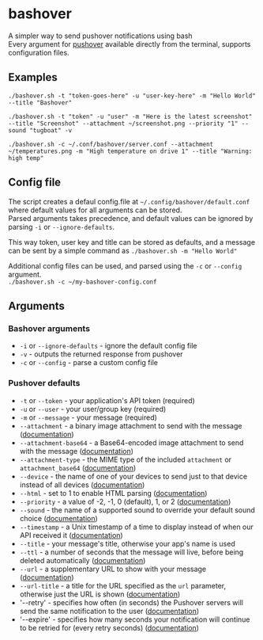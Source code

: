 # bashover
A simpler way to send pushover notifications using bash  
Every argument for [pushover](https://pushover.net/api) available directly from the terminal, supports configuration files.

## Examples
`./bashover.sh -t "token-goes-here" -u "user-key-here" -m "Hello World" --title "Bashover"`  

`./bashover.sh -t "token" -u "user" -m "Here is the latest screenshot" --title "Screenshot" --attachment ~/screenshot.png --priority "1" --sound "tugboat" -v`

`./bashover.sh -c ~/.conf/bashover/server.conf --attachment ~/temperatures.png -m "High temperature on drive 1" --title "Warning: high temp"`

## Config file
The script creates a defaul config.file at `~/.config/bashover/default.conf` where default values for all arguments can be stored.  
Parsed arguments takes precedence, and default values can be ignored by parsing `-i` or `--ignore-defaults`. 

This way token, user key and title can be stored as defaults, and a message can be sent by a simple command as `./bashover.sh -m "Hello World"`  

Additional config files can be used, and parsed using the `-c` or `--config` argument.  
`./bashover.sh -c ~/my-bashover-config.conf`

## Arguments
### Bashover arguments
 - `-i` or `--ignore-defaults` - ignore the default config file
 - `-v` - outputs the returned response from pushover
 - `-c` or `--config` - parse a custom config file
### Pushover defaults
 - `-t` or `--token` - your application's API token (required)
 - `-u` or `--user` - your user/group key (required)
 - `-m` or `--message` - your message (required)
 - `--attachment` -  a binary image attachment to send with the message ([documentation](https://pushover.net/api#attachments))
 - `--attachment-base64` - a Base64-encoded image attachment to send with the message ([documentation](https://pushover.net/api#attachments))
 - `--attachment-type` - the MIME type of the included `attachment` or `attachment_base64` ([documentation](https://pushover.net/api#attachments))
 - `--device` - the name of one of your devices to send just to that device instead of all devices ([documentation](https://pushover.net/api#identifiers))
 - `--html` - set to 1 to enable HTML parsing ([documentation](https://pushover.net/api#html))
 - `--priority` - a value of -2, -1, 0 (default), 1, or 2 ([documentation](https://pushover.net/api#priority))
 - `--sound` - the name of a supported sound to override your default sound choice ([documentation](https://pushover.net/api#sounds))
 - `--timestamp` - a Unix timestamp of a time to display instead of when our API received it ([documentation](https://pushover.net/api#timestamp))
 - `--title` - your message's title, otherwise your app's name is used 
 - `--ttl` - a number of seconds that the message will live, before being deleted automatically ([documentation](https://pushover.net/api#ttl))
 - `--url` - a supplementary URL to show with your message ([documentation](https://pushover.net/api#urls))
 - `--url-title` - a title for the URL specified as the `url` parameter, otherwise just the URL is shown ([documentation](https://pushover.net/api#urls))
 - '--retry' - specifies how often (in seconds) the Pushover servers will send the same notification to the user ([documentation](https://pushover.net/api#priority2))
 - '--expire' - specifies how many seconds your notification will continue to be retried for (every retry seconds) ([documentation](https://pushover.net/api#priority2))
